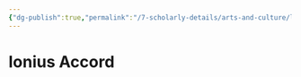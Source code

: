 ```yaml
---
{"dg-publish":true,"permalink":"/7-scholarly-details/arts-and-culture/legislation/ionius-accord/","noteIcon":""}
---
```


# Ionius Accord
